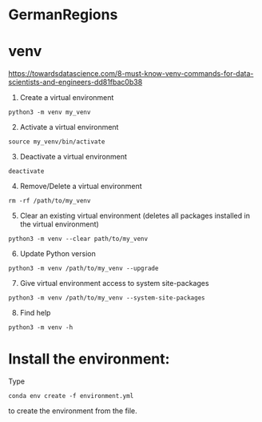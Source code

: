 # GermanRegions

# venv

https://towardsdatascience.com/8-must-know-venv-commands-for-data-scientists-and-engineers-dd81fbac0b38

1. Create a virtual environment

`python3 -m venv my_venv`

2. Activate a virtual environment

`source my_venv/bin/activate`

3. Deactivate a virtual environment

`deactivate`

4. Remove/Delete a virtual environment

`rm -rf /path/to/my_venv`

5. Clear an existing virtual environment (deletes all packages installed in the virtual environment)

`python3 -m venv --clear path/to/my_venv`

6. Update Python version

`python3 -m venv /path/to/my_venv --upgrade`

7. Give virtual environment access to system site-packages

`python3 -m venv /path/to/my_venv --system-site-packages`

8. Find help

`python3 -m venv -h`

# Install the environment:

Type

`conda env create -f environment.yml`

to create the environment from the file.
